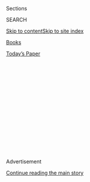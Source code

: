 <div id="app">

<div>

<div>

<div>

<div class="NYTAppHideMasthead css-1q2w90k e1suatyy0">

<div class="section css-ui9rw0 e1suatyy2">

<div class="css-eph4ug er09x8g0">

<div class="css-6n7j50">

</div>

<span class="css-1dv1kvn">Sections</span>

<div class="css-10488qs">

<span class="css-1dv1kvn">SEARCH</span>

</div>

[Skip to content](#site-content)[Skip to site
index](#site-index)

</div>

<div id="masthead-section-label" class="css-1wr3we4 eaxe0e00">

[Books](https://www.nytimes.com/section/books)

</div>

<div class="css-10698na e1huz5gh0">

</div>

</div>

<div id="masthead-bar-one" class="section hasLinks css-15hmgas e1csuq9d3">

<div class="css-uqyvli e1csuq9d0">

</div>

<div class="css-1uqjmks e1csuq9d1">

</div>

<div class="css-9e9ivx">

[](https://myaccount.nytimes.com/auth/login?response_type=cookie&client_id=vi)

</div>

<div class="css-1bvtpon e1csuq9d2">

[Today’s
Paper](https://www.nytimes.com/section/todayspaper)

</div>

</div>

</div>

</div>

<div data-aria-hidden="false">

<div id="site-content" data-role="main">

<div>

<div class="css-1aor85t" style="opacity:0.000000001;z-index:-1;visibility:hidden">

<div class="css-1hqnpie">

<div class="css-epjblv">

<span class="css-17xtcya">[Books](/section/books)</span><span class="css-x15j1o">|</span><span class="css-fwqvlz">Colum
McCann’s New Novel Makes a Good-Intentioned Collage Out of Real
Tragedy</span>

</div>

<div class="css-k008qs">

<div class="css-1iwv8en">

<span class="css-18z7m18"></span>

<div>

</div>

</div>

<span class="css-1n6z4y">https://nyti.ms/38C1s3I</span>

<div class="css-1705lsu">

<div class="css-4xjgmj">

<div class="css-4skfbu" data-role="toolbar" data-aria-label="Social Media Share buttons, Save button, and Comments Panel with current comment count" data-testid="share-tools">

  - 
  - 
  - 
  - 
    
    <div class="css-6n7j50">
    
    </div>

  - 
  - 

</div>

</div>

</div>

</div>

</div>

</div>

<div id="NYT_TOP_BANNER_REGION" class="css-13pd83m">

</div>

<div id="top-wrapper" class="css-1sy8kpn">

<div id="top-slug" class="css-l9onyx">

Advertisement

</div>

[Continue reading the main
story](#after-top)

<div class="ad top-wrapper" style="text-align:center;height:100%;display:block;min-height:250px">

<div id="top" class="place-ad" data-position="top" data-size-key="top">

</div>

</div>

<div id="after-top">

</div>

</div>

<div id="sponsor-wrapper" class="css-1hyfx7x">

<div id="sponsor-slug" class="css-19vbshk">

Supported by

</div>

[Continue reading the main
story](#after-sponsor)

<div id="sponsor" class="ad sponsor-wrapper" style="text-align:center;height:100%;display:block">

</div>

<div id="after-sponsor">

</div>

</div>

[Books of The
Times](/column/books-of-the-times "Books of The Times")

<div class="css-1vkm6nb ehdk2mb0">

# Colum McCann’s New Novel Makes a Good-Intentioned Collage Out of Real Tragedy

</div>

<div class="css-xt80pu e12qa4dv0">

<div class="css-18e8msd">

<div class="css-vp77d3 epjyd6m0">

<div class="css-1baulvz">

By [<span class="css-1baulvz last-byline" itemprop="name">Dwight
Garner</span>](https://www.nytimes.com/by/dwight-garner)

</div>

</div>

  - 
    
    <div class="css-ld3wwf e16638kd2">
    
    Feb. 19,
    2020
    
    </div>

  - 
    
    <div class="css-4xjgmj">
    
    <div class="css-d8bdto" data-role="toolbar" data-aria-label="Social Media Share buttons, Save button, and Comments Panel with current comment count" data-testid="share-tools">
    
      - 
      - 
      - 
      - 
        
        <div class="css-6n7j50">
        
        </div>
    
      - 
      - 
    
    </div>
    
    </div>

</div>

</div>

<div class="css-79elbk" data-testid="photoviewer-wrapper">

<div class="css-z3e15g" data-testid="photoviewer-wrapper-hidden">

</div>

<div class="css-1a48zt4 ehw59r15" data-testid="photoviewer-children">

![<span class="css-cnj6d5 e1z0qqy90" itemprop="copyrightHolder"><span class="css-1ly73wi e1tej78p0">Credit...</span><span><span>Sonny
Figueroa/The New York
Times</span></span></span>](https://static01.nyt.com/images/2020/02/20/books/19bookmccann1/19bookmccann1-articleLarge.jpg?quality=75&auto=webp&disable=upscale)

</div>

</div>

<div class="css-170u9t6">

<div class="css-u7fh8e">

<div class="css-79elbk">

Buy Book<span data-aria-hidden="true">
    ▾</span>

  - [Amazon](https://www.amazon.com/gp/search?index=books&tag=NYTBSREV-20&field-keywords=Apeirogon+Colum+McCann)
  - [Apple
    Books](https://du-gae-books-dot-nyt-du-prd.appspot.com/buy?title=Apeirogon&author=Colum+McCann)
  - [Barnes and
    Noble](https://www.anrdoezrs.net/click-7990613-11819508?url=https%3A%2F%2Fwww.barnesandnoble.com%2Fw%2F%3Fean%3D9781400069606)
  - [Books-A-Million](https://www.anrdoezrs.net/click-7990613-35140?url=https%3A%2F%2Fwww.booksamillion.com%2Fp%2FApeirogon%2FColum%2BMcCann%2F9781400069606)
  - [Bookshop](https://bookshop.org/a/3546/9781400069606)
  - [Indiebound](https://www.indiebound.org/book/9781400069606?aff=NYT)

</div>

When you purchase an independently reviewed book through our site, we
earn an affiliate
commission.

</div>

</div>

<div class="section meteredContent css-1r7ky0e" name="articleBody" itemprop="articleBody">

<div class="css-1fanzo5 StoryBodyCompanionColumn">

<div class="css-53u6y8">

Colum McCann’s new novel, “Apeirogon,” is based on an uplifting true
story. It’s about two fathers — Rami Elhanan, an Israeli, and Bassam
Aramin, a Palestinian — who each lost a young daughter to senseless
violence. They have become friends and work together, through an
organization called Combatants for Peace, to bring the opposing sides
together.

McCann takes their story and drops it to the ground, where it shatters.
To read “Apeirogon” is to watch him pick up the shards. As befits a
writer who ruminates about the nature of storytelling, there are 1,001
of these shards, each numbered, in a homage to “One Thousand and One
Nights,” the collection of Middle Eastern folk tales.

This is an early warning sign. It is possible to admire “One Thousand
and One Nights” while having learned through hard experience that a
writer who derives too much inspiration from it is generally one to
avoid, unless what’s desired is a self-inflicted intellectual
glitter-bombing. The Time magazine film critic Stephanie Zacharek,
writing on Twitter, recently called “storytelling” a “jazz-hands word.”
“Apeirogon” is a jazz-hands novel.

In many of McCann’s 1,001 shards, we follow Rami and Bassam in something
like real time. They attend meetings, give lectures, worry about
crossing border checkpoints. In others, we flash back to earlier points
in their lives. From multiple angles, we witness the events that led to
their daughters being killed.

</div>

</div>

<div class="css-1fanzo5 StoryBodyCompanionColumn">

<div class="css-53u6y8">

Rami and Bassam no longer want to silo their suffering. They want for
their grandchildren what the narrator of the Israeli writer David
Grossman’s exquisite novel [“See Under:
Love”](https://www.nytimes.com/1989/04/04/books/books-of-the-times-wrestling-with-the-beast-of-the-holocaust.html)
wanted, “to live in this world from birth to death and know nothing of
war.” You sense you would like Rami and Bassam if you got to know them.

But we are not allowed to settle into the texture and nuance of their
experience. We’re evicted from the narrative on almost every page so
that McCann can tweezer in arty and only vaguely relevant facts about
birds, or about John Cage’s music, or about the Dead Sea Scrolls or the
derivation of the word “dextrose.”

He’s going for a collage effect. He’d like to chime with Shirley
MacLaine in “The Apartment,” who looks into a broken mirror and says to
Jack Lemmon: “I like it that way. Makes me look the way I feel.”

McCann’s shards are set apart from one another on the page by a
thumb’s-width of white space. They are tiles without grout. This
trending method of organizing a novel (for example, [Jenny
Offill](https://www.nytimes.com/2020/01/31/books/review-weather-jenny-offill.html))
is not yet insufferable but has a trap door: It exaggerates a writer’s
weaknesses.

<div class="css-79elbk" data-testid="photoviewer-wrapper">

<div class="css-z3e15g" data-testid="photoviewer-wrapper-hidden">

</div>

<div class="css-1a48zt4 ehw59r15" data-testid="photoviewer-children">

<div class="css-zgakxe erfvjey0">

<span class="css-1ly73wi e1tej78p0">Image</span>

<div class="css-zjzyr8">

<div data-testid="lazyimage-container" style="height:580px">

</div>

</div>

</div>

<span class="css-16f3y1r e13ogyst0" data-aria-hidden="true">Colum
McCann, whose new novel is
“Apeirogon.”</span><span class="css-cnj6d5 e1z0qqy90" itemprop="copyrightHolder"><span class="css-1ly73wi e1tej78p0">Credit...</span><span>Elizabeth
Eagle</span></span>

</div>

</div>

Offill’s weakness is that, despite her comic tone, her wit can fizzle.
McCann’s is that, even in his best novels, such as the National Book
Award-winning [“Let the Great World
Spin”](https://www.nytimes.com/2009/08/02/books/review/Mahler-t.html)
(2009), his work can be humorless and self-important.

</div>

</div>

<div class="css-1fanzo5 StoryBodyCompanionColumn">

<div class="css-53u6y8">

“Apeirogon” — the title refers to a shape with a limitless number of
sides — is so solemn, so certain of its own goodness and moral value,
that it tips almost instantly over into camp, into corn. It’s as if the
author were gunning for the Paulo Coelho Chair in Maudlin Schlock.

In an author’s note at the front of this novel, McCann writes: “We live
our lives, suggested Rilke, in widening circles that reach out across
the entire expanse.” McCann has a gift for quoting others at their most
flatulent: “The only interesting thing is to live, said Mitterand”;
“Hertzl wrote: If you divide death by life, you will find a circle.”

For added effect, McCann repeats lines he likes, such as the Mitterand
quote, again and again. Often these phrases are his own, such as “the
rim of a tightening lung.”

McCann’s numbered shards — they ascend from 1 to 500, then turn and
begin to descend — offer structure in place of content. “Apeirogon” is
not a meal but a table littered with ingredients: a paw of garlic, a
frozen lamb shank, two potatoes, a big knob of celeriac, three peas.

When you insist on a lot of white space between paragraphs and sometimes
between single sentences, and if your work is humid, the effect can
unintentionally verge on the amusing. Each sentence has an
apricot-colored scarf tied around its neck. And it’s as if the reader
has been given 10 seconds and a bong hit between each one; time to
squint and nod and say, “So true.”

A sampling of those sentences: “He had learned that the cure for fate
was patience”; “In a letter to Rami, Bassam wrote that one of the
principal qualities of pain is that it demands to be defeated first,
then understood”; “The geese are said to bring news of the dead to the
heavens.”

</div>

</div>

<div class="css-1fanzo5 StoryBodyCompanionColumn">

<div class="css-53u6y8">

As with Bob Geldof speaking of Ethiopian famine at the time of Live Aid,
McCann’s ardor is unmistakable. He is a well-meaning man. But his
analysis of the predicaments that face the Middle East is not raw or
original or sophisticated. His message is optimistic — we need to talk
more, and understand each other’s humanity — and banal. “Apeirogon” is
like a political memoir that bangs on about the importance of
bipartisanship as if the senator had, just this morning, arrived at the
idea.

Great writing, Walt Whitman wrote, is composed of words that are
“whirled like chain-shot rocks.” Enough rocks have been whirled in the
Middle East. And this novel is only tossing around pillows.

</div>

</div>

</div>

<div>

</div>

<div>

</div>

<div>

</div>

<div>

<div id="bottom-wrapper" class="css-1ede5it">

<div id="bottom-slug" class="css-l9onyx">

Advertisement

</div>

[Continue reading the main
story](#after-bottom)

<div id="bottom" class="ad bottom-wrapper" style="text-align:center;height:100%;display:block;min-height:90px">

</div>

<div id="after-bottom">

</div>

</div>

</div>

</div>

</div>

## Site Index

<div>

</div>

## Site Information Navigation

  - [© <span>2020</span> <span>The New York Times
    Company</span>](https://help.nytimes.com/hc/en-us/articles/115014792127-Copyright-notice)

<!-- end list -->

  - [NYTCo](https://www.nytco.com/)
  - [Contact
    Us](https://help.nytimes.com/hc/en-us/articles/115015385887-Contact-Us)
  - [Work with us](https://www.nytco.com/careers/)
  - [Advertise](https://nytmediakit.com/)
  - [T Brand Studio](http://www.tbrandstudio.com/)
  - [Your Ad
    Choices](https://www.nytimes.com/privacy/cookie-policy#how-do-i-manage-trackers)
  - [Privacy](https://www.nytimes.com/privacy)
  - [Terms of
    Service](https://help.nytimes.com/hc/en-us/articles/115014893428-Terms-of-service)
  - [Terms of
    Sale](https://help.nytimes.com/hc/en-us/articles/115014893968-Terms-of-sale)
  - [Site
    Map](https://spiderbites.nytimes.com)
  - [Help](https://help.nytimes.com/hc/en-us)
  - [Subscriptions](https://www.nytimes.com/subscription?campaignId=37WXW)

</div>

</div>

</div>

</div>
